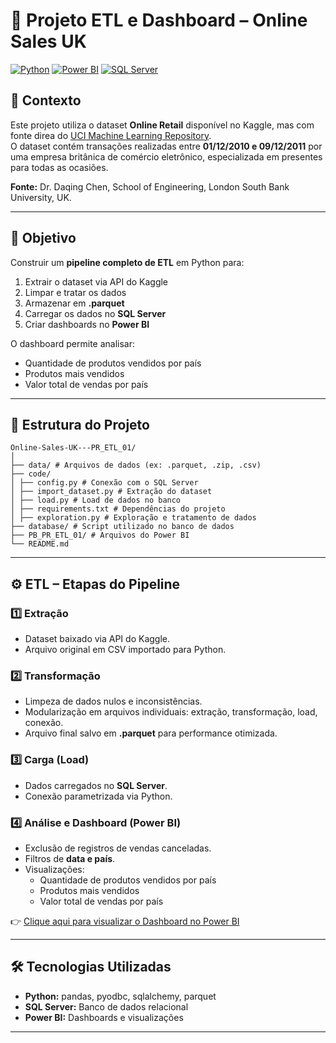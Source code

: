 # 🛒 Projeto ETL e Dashboard – Online Sales UK

[![Python](https://img.shields.io/badge/Python-3.11-blue?logo=python)](https://www.python.org/)
[![Power BI](https://img.shields.io/badge/PowerBI-Data%20Visualization-yellow?logo=microsoft-power-bi)](https://powerbi.microsoft.com/)
[![SQL Server](https://img.shields.io/badge/SQL%20Server-Database-red?logo=microsoftsqlserver)](https://www.microsoft.com/en-us/sql-server)

## 📖 Contexto
Este projeto utiliza o dataset **Online Retail** disponível no Kaggle, mas com fonte direa do [UCI Machine Learning Repository](https://archive.ics.uci.edu/ml/datasets/Online+Retail).  
O dataset contém transações realizadas entre **01/12/2010 e 09/12/2011** por uma empresa britânica de comércio eletrônico, especializada em presentes para todas as ocasiões.

**Fonte:** Dr. Daqing Chen, School of Engineering, London South Bank University, UK.

---

## 🎯 Objetivo
Construir um **pipeline completo de ETL** em Python para:  

1. Extrair o dataset via API do Kaggle  
2. Limpar e tratar os dados  
3. Armazenar em **.parquet**  
4. Carregar os dados no **SQL Server**  
5. Criar dashboards no **Power BI**  

O dashboard permite analisar:  
- Quantidade de produtos vendidos por país  
- Produtos mais vendidos  
- Valor total de vendas por país  

---
## 📂 Estrutura do Projeto
```
Online-Sales-UK---PR_ETL_01/
│
├── data/ # Arquivos de dados (ex: .parquet, .zip, .csv)
├── code/
│ ├── config.py # Conexão com o SQL Server
│ ├── import_dataset.py # Extração do dataset
│ ├── load.py # Load de dados no banco
│ ├── requirements.txt # Dependências do projeto
│ ├── exploration.py # Exploração e tratamento de dados 
├── database/ # Script utilizado no banco de dados
├── PB_PR_ETL_01/ # Arquivos do Power BI
└── README.md
```
---

## ⚙️ ETL – Etapas do Pipeline

### 1️⃣ Extração
- Dataset baixado via API do Kaggle.  
- Arquivo original em CSV importado para Python.

### 2️⃣ Transformação
- Limpeza de dados nulos e inconsistências.  
- Modularização em arquivos individuais: extração, transformação, load, conexão.  
- Arquivo final salvo em **.parquet** para performance otimizada.

### 3️⃣ Carga (Load)
- Dados carregados no **SQL Server**.  
- Conexão parametrizada via Python.

### 4️⃣ Análise e Dashboard (Power BI)
- Exclusão de registros de vendas canceladas.  
- Filtros de **data e país**.  
- Visualizações:  
  - Quantidade de produtos vendidos por país  
  - Produtos mais vendidos  
  - Valor total de vendas por país
 
 👉 [Clique aqui para visualizar o Dashboard no Power BI](https://app.powerbi.com/view?r=eyJrIjoiYmYxZmQ4ZDgtM2M2MS00NGI3LTlkZTYtZDYyMDkxMDU4NmM3IiwidCI6IjcwNjBlYjFhLWZkY2MtNGVhOS05MTk4LWQ5N2FhNDkyZmJjMiJ9&pageName=06cb6421d051344bbdc3)

---

## 🛠 Tecnologias Utilizadas
- **Python:** pandas, pyodbc, sqlalchemy, parquet  
- **SQL Server:** Banco de dados relacional  
- **Power BI:** Dashboards e visualizações  

---


